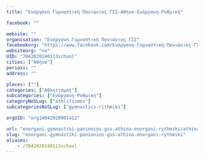 ```yaml
---
title: "Ενόργανη Γυμναστική Πανιώνιος ΓΣΣ-Αθήνα-Ενόργανη-Ρυθμική"

facebook: ""

website: ""
organisation: "Ενόργανη Γυμναστική Πανιώνιος ΓΣΣ"
facebookorg: "https://www.facebook.com/Ενόργανη-Γυμναστική-Πανιώνιος-ΓΣΣ-1619203041650673"
websiteorg: "no"
UID: "7042020140113school"
cities: ["Αθήνα"]
perioxi: ""
address: ""

places: [""]
categories: ["Αθλητισμός"]
subcategories: ["Ενόργανη-Ρυθμική"]
categoryNoSLug: ["athlitismos"]
subcategoriesNoSLug: ["gymnastics-rithmiki"]

orgUID: "org14042020001412"

url: "enorgani-gymnastiki-panionios-gss-athina-enorgani-rythmiki/athina"
slug: "enorgani-gymnastiki-panionios-gss-athina-enorgani-rythmiki"
aliases:
    - /7042020140113school
---
```





